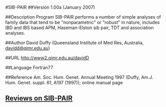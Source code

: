 #SIB-PAIR
##Version
1.00a (January 2007)

##Description
Program SIB-PAIR performs a number of simple analyses of family data that tend to be "nonparametric" or "robust" in nature, includes IBD and IBS based APM, Haseman-Elston sib pair, TDT and association analyses.

##Author
David Duffy (Queensland Institute of Med Res, Australia, davidd@qimr.edu.au)

##URL
http://www2.qimr.edu.au/davidD

##Language
Fortran77

##Reference
Am. Soc. Hum. Genet. Annual Meeting 1997 (Duffy, Am.J. Hum. Genet. suppl. 61, A197 (1997)); online manual page


## [Reviews on SIB-PAIR](https://github.com/gaow/genetic-analysis-software/issues/507)
